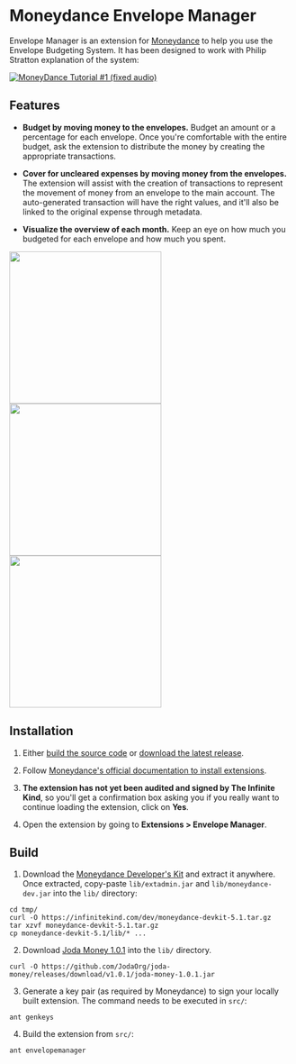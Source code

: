 # Moneydance Envelope Manager

Envelope Manager is an extension for [Moneydance](https://moneydance.com/) to help you use the Envelope Budgeting
System. It has been designed to work with Philip Stratton explanation of the system:

[![MoneyDance Tutorial #1 (fixed audio)](https://img.youtube.com/vi/eIcsMHL0NJ0/0.jpg)](https://www.youtube.com/watch?v=eIcsMHL0NJ0 "MoneyDance Tutorial #1 (fixed audio)")

## Features

* **Budget by moving money to the envelopes.** Budget an amount or a percentage for each envelope. Once you're comfortable
  with the entire budget, ask the extension to distribute the money by creating the appropriate transactions.
  
* **Cover for uncleared expenses by moving money from the envelopes.** The extension will assist with the creation of
  transactions to represent the movement of money from an envelope to the main account. The auto-generated transaction
  will have the right values, and it'll also be linked to the original expense through metadata.
  
* **Visualize the overview of each month.** Keep an eye on how much you budgeted for each envelope and how much you spent.

<a href="https://user-images.githubusercontent.com/12800/159573450-a140027a-ebc4-409e-acd3-ae3a51ae07c5.png"><img src="https://user-images.githubusercontent.com/12800/159573450-a140027a-ebc4-409e-acd3-ae3a51ae07c5.png" width="270" /></a> <a href="https://user-images.githubusercontent.com/12800/159573639-fba80ee7-b2cc-4ac4-955c-11db2424b099.png"><img src="https://user-images.githubusercontent.com/12800/159573639-fba80ee7-b2cc-4ac4-955c-11db2424b099.png" width="270" /></a> <a href="https://user-images.githubusercontent.com/12800/159573771-a2f17345-21c1-478f-b0e2-94d423df3bae.png"><img src="https://user-images.githubusercontent.com/12800/159573771-a2f17345-21c1-478f-b0e2-94d423df3bae.png" width="270" /></a>

## Installation

1. Either [build the source code](#build) or [download the latest release](https://github.com/egrajeda/moneydance-envelope-manager/releases/latest).

2. Follow [Moneydance's official documentation to install extensions](https://help.infinitekind.com/support/solutions/articles/80000682003-installing-extensions).

3. **The extension has not yet been audited and signed by The Infinite Kind**, so you'll get a confirmation box asking you if
   you really want to continue loading the extension, click on **Yes**.
   
4. Open the extension by going to **Extensions > Envelope Manager**.

## Build

1. Download the [Moneydance Developer's Kit](https://infinitekind.com/dev/moneydance-devkit-5.1.tar.gz) and extract it
   anywhere. Once extracted, copy-paste `lib/extadmin.jar` and `lib/moneydance-dev.jar` into the `lib/` directory:

```shell
cd tmp/
curl -O https://infinitekind.com/dev/moneydance-devkit-5.1.tar.gz
tar xzvf moneydance-devkit-5.1.tar.gz
cp moneydance-devkit-5.1/lib/* ... 
```

2. Download [Joda Money 1.0.1](https://www.joda.org/joda-money/) into the `lib/` directory.

```shell
curl -O https://github.com/JodaOrg/joda-money/releases/download/v1.0.1/joda-money-1.0.1.jar 
```

3. Generate a key pair (as required by Moneydance) to sign your locally built extension. The command needs to be 
   executed in `src/`:

```shell
ant genkeys
```

4. Build the extension from `src/`:

```shell
ant envelopemanager
```
